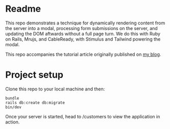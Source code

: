 # Readme

This repo demonstrates a technique for dynamically rendering content from the server into a modal, processing form submissions on the server, and updating the DOM aftwards without a full page turn. We do this with Ruby on Rails, Mrujs, and CableReady, with Stimulus and Tailwind powering the modal.

This repo accompanies the tutorial article originally published on [my blog](https://www.colby.so/posts/modal-forms-with-cableready-and-mrujs).

# Project setup

Clone this repo to your local machine and then:

```
bundle
rails db:create db:migrate
bin/dev
```

Once your server is started, head to /customers to view the application in action.
